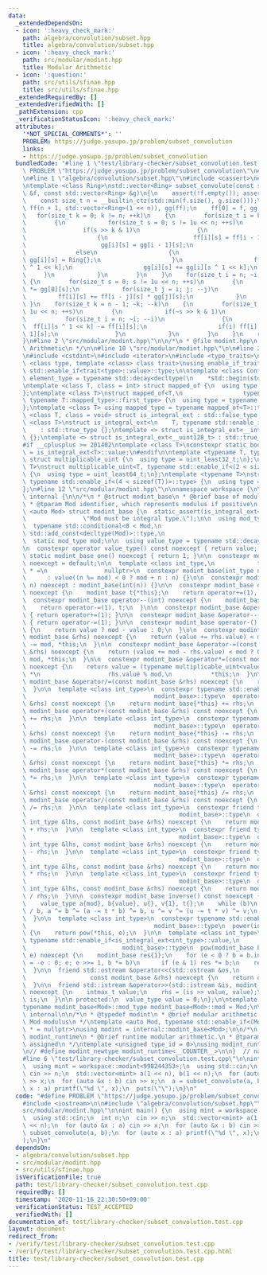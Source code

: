 ```yaml
---
data:
  _extendedDependsOn:
  - icon: ':heavy_check_mark:'
    path: algebra/convolution/subset.hpp
    title: algebra/convolution/subset.hpp
  - icon: ':heavy_check_mark:'
    path: src/modular/modint.hpp
    title: Modular Arithmetic
  - icon: ':question:'
    path: src/utils/sfinae.hpp
    title: src/utils/sfinae.hpp
  _extendedRequiredBy: []
  _extendedVerifiedWith: []
  _pathExtension: cpp
  _verificationStatusIcon: ':heavy_check_mark:'
  attributes:
    '*NOT_SPECIAL_COMMENTS*': ''
    PROBLEM: https://judge.yosupo.jp/problem/subset_convolution
    links:
    - https://judge.yosupo.jp/problem/subset_convolution
  bundledCode: "#line 1 \"test/library-checker/subset_convolution.test.cpp\"\n#define\
    \ PROBLEM \"https://judge.yosupo.jp/problem/subset_convolution\"\n#include <iostream>\n\
    \n#line 1 \"algebra/convolution/subset.hpp\"\n#include <cassert>\n#include <vector>\n\
    \ntemplate <class Ring>\nstd::vector<Ring> subset_convolute(const std::vector<Ring>\
    \ &f, const std::vector<Ring> &g)\n{\n    assert(!f.empty()); assert(!g.empty());\n\
    \    const size_t n = __builtin_ctz(std::min(f.size(), g.size()));\n    std::vector\
    \ ff(n + 1, std::vector<Ring>(1 << n)), gg(ff);\n    ff[0] = f, gg[0] = g;\n \
    \   for(size_t k = 0; k != n; ++k)\n    {\n        for(size_t i = k + 1; ~i; --i)\n\
    \        {\n            for(size_t s = 0; s != 1u << n; ++s)\n            {\n\
    \                if(s >> k & 1)\n                {\n                    if(i)\n\
    \                    {\n                        ff[i][s] = ff[i - 1][s];\n   \
    \                     gg[i][s] = gg[i - 1][s];\n                    }\n      \
    \              else\n                    {\n                        ff[i][s] =\
    \ gg[i][s] = Ring{};\n                    }\n                    ff[i][s] += ff[i][s\
    \ ^ 1 << k];\n                    gg[i][s] += gg[i][s ^ 1 << k];\n           \
    \     }\n            }\n        }\n    }\n    for(size_t i = n; ~i; --i)\n   \
    \ {\n        for(size_t s = 0; s != 1u << n; ++s)\n        {\n            ff[i][s]\
    \ *= gg[0][s];\n            for(size_t j = i; j; --j)\n            {\n       \
    \         ff[i][s] += ff[i - j][s] * gg[j][s];\n            }\n        }\n   \
    \ }\n    for(size_t k = n - 1; ~k; --k)\n    {\n        for(size_t s = 0; s !=\
    \ 1u << n; ++s)\n        {\n            if(~s >> k & 1)\n            {\n     \
    \           for(size_t i = n; ~i; --i)\n                {\n                  \
    \  ff[i][s ^ 1 << k] -= ff[i][s];\n                    if(i) ff[i][s] = ff[i -\
    \ 1][s];\n                }\n            }\n        }\n    }\n    return ff[n];\n\
    }\n#line 2 \"src/modular/modint.hpp\"\n\n/*\n * @file modint.hpp\n * @brief Modular\
    \ Arithmetic\n */\n\n#line 10 \"src/modular/modint.hpp\"\n\n#line 2 \"src/utils/sfinae.hpp\"\
    \n#include <cstdint>\n#include <iterator>\n#include <type_traits>\n\ntemplate\
    \ <class type, template <class> class trait>\nusing enable_if_trait_type = typename\
    \ std::enable_if<trait<type>::value>::type;\n\ntemplate <class Container>\nusing\
    \ element_type = typename std::decay<decltype(\n    *std::begin(std::declval<Container&>()))>::type;\n\
    \ntemplate <class T, class = int> struct mapped_of {\n  using type = element_type<T>;\n\
    };\ntemplate <class T>\nstruct mapped_of<T,\n                 typename std::pair<int,\
    \ typename T::mapped_type>::first_type> {\n  using type = typename T::mapped_type;\n\
    };\ntemplate <class T> using mapped_type = typename mapped_of<T>::type;\n\ntemplate\
    \ <class T, class = void> struct is_integral_ext : std::false_type {};\ntemplate\
    \ <class T>\nstruct is_integral_ext<\n    T, typename std::enable_if<std::is_integral<T>::value>::type>\n\
    \    : std::true_type {};\ntemplate <> struct is_integral_ext<__int128_t> : std::true_type\
    \ {};\ntemplate <> struct is_integral_ext<__uint128_t> : std::true_type {};\n\
    #if __cplusplus >= 201402\ntemplate <class T>\nconstexpr static bool is_integral_ext_v\
    \ = is_integral_ext<T>::value;\n#endif\n\ntemplate <typename T, typename = void>\
    \ struct multiplicable_uint {\n  using type = uint_least32_t;\n};\ntemplate <typename\
    \ T>\nstruct multiplicable_uint<T, typename std::enable_if<(2 < sizeof(T))>::type>\
    \ {\n  using type = uint_least64_t;\n};\ntemplate <typename T>\nstruct multiplicable_uint<T,\
    \ typename std::enable_if<(4 < sizeof(T))>::type> {\n  using type = __uint128_t;\n\
    };\n#line 12 \"src/modular/modint.hpp\"\n\nnamespace workspace {\n\nnamespace\
    \ internal {\n\n/*\n * @struct modint_base\n * @brief base of modular arithmetic.\n\
    \ * @tparam Mod identifier, which represents modulus if positive\n */\ntemplate\
    \ <auto Mod> struct modint_base {\n  static_assert(is_integral_ext<decltype(Mod)>::value,\n\
    \                \"Mod must be integral type.\");\n\n  using mod_type =\n    \
    \  typename std::conditional<0 < Mod,\n                                typename\
    \ std::add_const<decltype(Mod)>::type,\n                                decltype(Mod)>::type;\n\
    \  static mod_type mod;\n\n  using value_type = typename std::decay<mod_type>::type;\n\
    \n  constexpr operator value_type() const noexcept { return value; }\n\n  constexpr\
    \ static modint_base one() noexcept { return 1; }\n\n  constexpr modint_base()\
    \ noexcept = default;\n\n  template <class int_type,\n            typename std::enable_if<is_integral_ext<int_type>::value>::type\
    \ * =\n                nullptr>\n  constexpr modint_base(int_type n) noexcept\n\
    \      : value((n %= mod) < 0 ? mod + n : n) {}\n\n  constexpr modint_base(bool\
    \ n) noexcept : modint_base(int(n)) {}\n\n  constexpr modint_base operator++(int)\
    \ noexcept {\n    modint_base t{*this};\n    return operator+=(1), t;\n  }\n\n\
    \  constexpr modint_base operator--(int) noexcept {\n    modint_base t{*this};\n\
    \    return operator-=(1), t;\n  }\n\n  constexpr modint_base &operator++() noexcept\
    \ { return operator+=(1); }\n\n  constexpr modint_base &operator--() noexcept\
    \ { return operator-=(1); }\n\n  constexpr modint_base operator-() const noexcept\
    \ {\n    return value ? mod - value : 0;\n  }\n\n  constexpr modint_base &operator+=(const\
    \ modint_base &rhs) noexcept {\n    return (value += rhs.value) < mod ? 0 : value\
    \ -= mod, *this;\n  }\n\n  constexpr modint_base &operator-=(const modint_base\
    \ &rhs) noexcept {\n    return (value += mod - rhs.value) < mod ? 0 : value -=\
    \ mod, *this;\n  }\n\n  constexpr modint_base &operator*=(const modint_base &rhs)\
    \ noexcept {\n    return value = (typename multiplicable_uint<value_type>::type)value\
    \ *\n                   rhs.value % mod,\n           *this;\n  }\n\n  constexpr\
    \ modint_base &operator/=(const modint_base &rhs) noexcept {\n    return operator*=(rhs.inverse());\n\
    \  }\n\n  template <class int_type>\n  constexpr typename std::enable_if<is_integral_ext<int_type>::value,\n\
    \                                    modint_base>::type\n  operator+(const int_type\
    \ &rhs) const noexcept {\n    return modint_base{*this} += rhs;\n  }\n\n  constexpr\
    \ modint_base operator+(const modint_base &rhs) const noexcept {\n    return modint_base{*this}\
    \ += rhs;\n  }\n\n  template <class int_type>\n  constexpr typename std::enable_if<is_integral_ext<int_type>::value,\n\
    \                                    modint_base>::type\n  operator-(const int_type\
    \ &rhs) const noexcept {\n    return modint_base{*this} -= rhs;\n  }\n\n  constexpr\
    \ modint_base operator-(const modint_base &rhs) const noexcept {\n    return modint_base{*this}\
    \ -= rhs;\n  }\n\n  template <class int_type>\n  constexpr typename std::enable_if<is_integral_ext<int_type>::value,\n\
    \                                    modint_base>::type\n  operator*(const int_type\
    \ &rhs) const noexcept {\n    return modint_base{*this} *= rhs;\n  }\n\n  constexpr\
    \ modint_base operator*(const modint_base &rhs) const noexcept {\n    return modint_base{*this}\
    \ *= rhs;\n  }\n\n  template <class int_type>\n  constexpr typename std::enable_if<is_integral_ext<int_type>::value,\n\
    \                                    modint_base>::type\n  operator/(const int_type\
    \ &rhs) const noexcept {\n    return modint_base{*this} /= rhs;\n  }\n\n  constexpr\
    \ modint_base operator/(const modint_base &rhs) const noexcept {\n    return modint_base{*this}\
    \ /= rhs;\n  }\n\n  template <class int_type>\n  constexpr friend typename std::enable_if<is_integral_ext<int_type>::value,\n\
    \                                           modint_base>::type\n  operator+(const\
    \ int_type &lhs, const modint_base &rhs) noexcept {\n    return modint_base(lhs)\
    \ + rhs;\n  }\n\n  template <class int_type>\n  constexpr friend typename std::enable_if<is_integral_ext<int_type>::value,\n\
    \                                           modint_base>::type\n  operator-(const\
    \ int_type &lhs, const modint_base &rhs) noexcept {\n    return modint_base(lhs)\
    \ - rhs;\n  }\n\n  template <class int_type>\n  constexpr friend typename std::enable_if<is_integral_ext<int_type>::value,\n\
    \                                           modint_base>::type\n  operator*(const\
    \ int_type &lhs, const modint_base &rhs) noexcept {\n    return modint_base(lhs)\
    \ * rhs;\n  }\n\n  template <class int_type>\n  constexpr friend typename std::enable_if<is_integral_ext<int_type>::value,\n\
    \                                           modint_base>::type\n  operator/(const\
    \ int_type &lhs, const modint_base &rhs) noexcept {\n    return modint_base(lhs)\
    \ / rhs;\n  }\n\n  constexpr modint_base inverse() const noexcept {\n    assert(value);\n\
    \    value_type a{mod}, b{value}, u{}, v{1}, t{};\n    while (b)\n      t = a\
    \ / b, a ^= b ^= (a -= t * b) ^= b, u ^= v ^= (u -= t * v) ^= v;\n    return {u};\n\
    \  }\n\n  template <class int_type>\n  constexpr typename std::enable_if<is_integral_ext<int_type>::value,\n\
    \                                    modint_base>::type\n  power(int_type e) noexcept\
    \ {\n    return pow(*this, e);\n  }\n\n  template <class int_type>\n  friend constexpr\
    \ typename std::enable_if<is_integral_ext<int_type>::value,\n                \
    \                           modint_base>::type\n  pow(modint_base b, int_type\
    \ e) noexcept {\n    modint_base res{1};\n    for (e < 0 ? b = b.inverse(), e\
    \ = -e : 0; e; e >>= 1, b *= b)\n      if (e & 1) res *= b;\n    return res;\n\
    \  }\n\n  friend std::ostream &operator<<(std::ostream &os,\n                \
    \                  const modint_base &rhs) noexcept {\n    return os << rhs.value;\n\
    \  }\n\n  friend std::istream &operator>>(std::istream &is, modint_base &rhs)\
    \ noexcept {\n    intmax_t value;\n    rhs = (is >> value, value);\n    return\
    \ is;\n  }\n\n protected:\n  value_type value = 0;\n};\n\ntemplate <auto Mod>\n\
    typename modint_base<Mod>::mod_type modint_base<Mod>::mod = Mod;\n\n}  // namespace\
    \ internal\n\n/*\n * @typedef modint\n * @brief modular arithmetic.\n * @tparam\
    \ Mod modulus\n */\ntemplate <auto Mod, typename std::enable_if<(Mod > 0)>::type\
    \ * = nullptr>\nusing modint = internal::modint_base<Mod>;\n\n/*\n * @typedef\
    \ modint_runtime\n * @brief runtime modular arithmetic.\n * @tparam type_id uniquely\
    \ assigned\n */\ntemplate <unsigned type_id = 0>\nusing modint_runtime = internal::modint_base<-(signed)type_id>;\n\
    \n// #define modint_newtype modint_runtime<__COUNTER__>\n\n}  // namespace workspace\n\
    #line 6 \"test/library-checker/subset_convolution.test.cpp\"\n\nint main() {\n\
    \  using mint = workspace::modint<998244353>;\n  using std::cin;\n  int n;\n \
    \ cin >> n;\n  std::vector<mint> a(1 << n), b(1 << n);\n  for (auto &x : a) cin\
    \ >> x;\n  for (auto &x : b) cin >> x;\n  a = subset_convolute(a, b);\n  for (auto\
    \ x : a) printf(\"%d \", x);\n  puts(\"\");\n}\n"
  code: "#define PROBLEM \"https://judge.yosupo.jp/problem/subset_convolution\"\n\
    #include <iostream>\n\n#include \"algebra/convolution/subset.hpp\"\n#include \"\
    src/modular/modint.hpp\"\n\nint main() {\n  using mint = workspace::modint<998244353>;\n\
    \  using std::cin;\n  int n;\n  cin >> n;\n  std::vector<mint> a(1 << n), b(1\
    \ << n);\n  for (auto &x : a) cin >> x;\n  for (auto &x : b) cin >> x;\n  a =\
    \ subset_convolute(a, b);\n  for (auto x : a) printf(\"%d \", x);\n  puts(\"\"\
    );\n}\n"
  dependsOn:
  - algebra/convolution/subset.hpp
  - src/modular/modint.hpp
  - src/utils/sfinae.hpp
  isVerificationFile: true
  path: test/library-checker/subset_convolution.test.cpp
  requiredBy: []
  timestamp: '2020-11-16 22:30:50+09:00'
  verificationStatus: TEST_ACCEPTED
  verifiedWith: []
documentation_of: test/library-checker/subset_convolution.test.cpp
layout: document
redirect_from:
- /verify/test/library-checker/subset_convolution.test.cpp
- /verify/test/library-checker/subset_convolution.test.cpp.html
title: test/library-checker/subset_convolution.test.cpp
---
```

